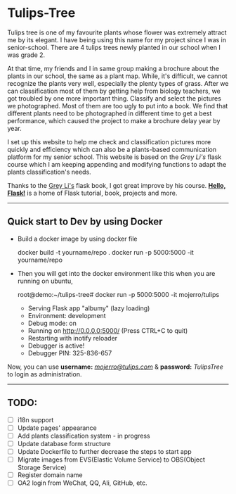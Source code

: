 # Tulips-Tree 
Tulips tree is one of my favourite plants whose flower was extremely 
attract me by its elegant. I have being using this name for my project
since I was in senior-school. There are 4 tulips trees newly planted in
our school when I was grade 2. 

At that time, my friends and I in same group making a brochure about 
the plants in our school, the same as a plant map. While, it's difficult,
we cannot recognize the plants very well, especially the plenty types of 
grass. After we can classification most of them by getting help from biology
teachers, we got troubled by one more important thing. Classify and select 
the pictures we photographed. Most of them are too ugly to put into a book.
We find that different plants need to be photographed in different time to
get a best performance, which caused the project to make a brochure delay 
year by year. 

I set up this website to help me check and classification pictures more 
quickly and efficiency which can also be a plants-based communication 
platform for my senior school. This website is based on the *Grey Li's*
flask course which I am keeping appending and modifying functions to adapt
the plants classification's needs.

Thanks to the [Grey Li's](https://github.com/greyli) flask book, I got great improve by his course.
**[Hello, Flask!](http://helloflask.com/en/)** is a home of Flask tutorial, book, projects and more.


---
## Quick start to Dev by using Docker

- Build a docker image by using docker file


	docker build -t yourname/repo .
	docker run -p 5000:5000 -it yourname/repo

- Then you will get into the docker environment like this when you are running on ubuntu,


	root@demo:~/tulips-tree# docker run -p 5000:5000 -it mojerro/tulips
	 * Serving Flask app "albumy" (lazy loading)
	 * Environment: development
	 * Debug mode: on
	 * Running on http://0.0.0.0:5000/ (Press CTRL+C to quit)
	 * Restarting with inotify reloader
	 * Debugger is active!
	 * Debugger PIN: 325-836-657 

Now, you can use **username:** *mojerro@tulips.com*  &  **password:** *TulipsTree*
to login as administration.

---
## TODO:
- [ ] i18n support
- [ ] Update pages' appearance
- [ ] Add plants classification system - in progress
- [ ] Update database form structure
- [ ] Update Dockerfile to further decrease the steps to start app
- [ ] Migrate images from EVS(Elastic Volume Service) to OBS(Object Storage Service)
- [ ] Register domain name
- [ ] OA2 login from WeChat, QQ, Ali, GitHub, etc.
